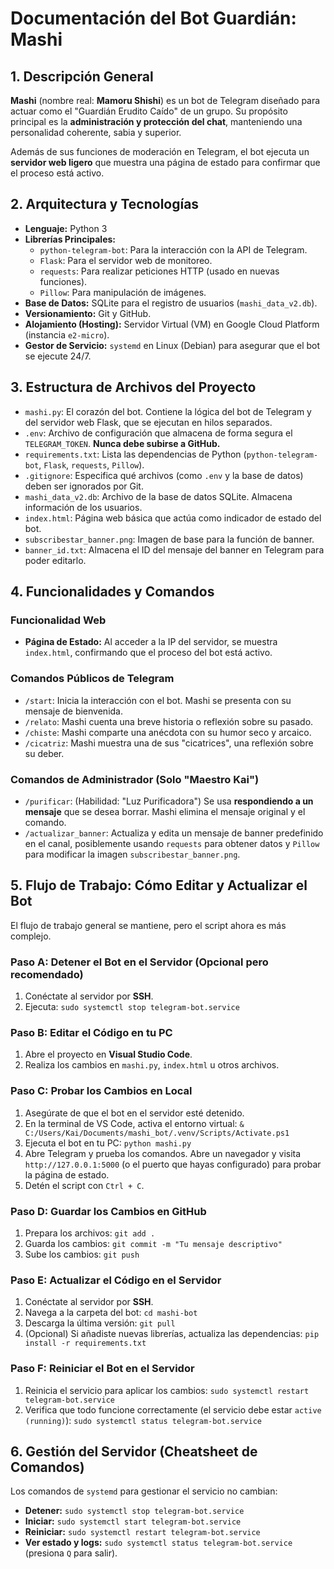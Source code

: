 # **Documentación del Bot Guardián: Mashi**

## 1. Descripción General

**Mashi** (nombre real: **Mamoru Shishi**) es un bot de Telegram diseñado para actuar como el "Guardián Erudito Caído" de un grupo. Su propósito principal es la **administración y protección del chat**, manteniendo una personalidad coherente, sabia y superior.

Además de sus funciones de moderación en Telegram, el bot ejecuta un **servidor web ligero** que muestra una página de estado para confirmar que el proceso está activo.

## 2. Arquitectura y Tecnologías

*   **Lenguaje:** Python 3
*   **Librerías Principales:**
    *   `python-telegram-bot`: Para la interacción con la API de Telegram.
    *   `Flask`: Para el servidor web de monitoreo.
    *   `requests`: Para realizar peticiones HTTP (usado en nuevas funciones).
    *   `Pillow`: Para manipulación de imágenes.
*   **Base de Datos:** SQLite para el registro de usuarios (`mashi_data_v2.db`).
*   **Versionamiento:** Git y GitHub.
*   **Alojamiento (Hosting):** Servidor Virtual (VM) en Google Cloud Platform (instancia `e2-micro`).
*   **Gestor de Servicio:** `systemd` en Linux (Debian) para asegurar que el bot se ejecute 24/7.

## 3. Estructura de Archivos del Proyecto

*   `mashi.py`: El corazón del bot. Contiene la lógica del bot de Telegram y del servidor web Flask, que se ejecutan en hilos separados.
*   `.env`: Archivo de configuración que almacena de forma segura el `TELEGRAM_TOKEN`. **Nunca debe subirse a GitHub.**
*   `requirements.txt`: Lista las dependencias de Python (`python-telegram-bot`, `Flask`, `requests`, `Pillow`).
*   `.gitignore`: Especifica qué archivos (como `.env` y la base de datos) deben ser ignorados por Git.
*   `mashi_data_v2.db`: Archivo de la base de datos SQLite. Almacena información de los usuarios.
*   `index.html`: Página web básica que actúa como indicador de estado del bot.
*   `subscribestar_banner.png`: Imagen de base para la función de banner.
*   `banner_id.txt`: Almacena el ID del mensaje del banner en Telegram para poder editarlo.

## 4. Funcionalidades y Comandos

### Funcionalidad Web

*   **Página de Estado:** Al acceder a la IP del servidor, se muestra `index.html`, confirmando que el proceso del bot está activo.

### Comandos Públicos de Telegram

*   `/start`: Inicia la interacción con el bot. Mashi se presenta con su mensaje de bienvenida.
*   `/relato`: Mashi cuenta una breve historia o reflexión sobre su pasado.
*   `/chiste`: Mashi comparte una anécdota con su humor seco y arcaico.
*   `/cicatriz`: Mashi muestra una de sus "cicatrices", una reflexión sobre su deber.

### Comandos de Administrador (Solo "Maestro Kai")

*   `/purificar`: (Habilidad: "Luz Purificadora") Se usa **respondiendo a un mensaje** que se desea borrar. Mashi elimina el mensaje original y el comando.
*   `/actualizar_banner`: Actualiza y edita un mensaje de banner predefinido en el canal, posiblemente usando `requests` para obtener datos y `Pillow` para modificar la imagen `subscribestar_banner.png`.

## 5. Flujo de Trabajo: Cómo Editar y Actualizar el Bot

El flujo de trabajo general se mantiene, pero el script ahora es más complejo.

### **Paso A: Detener el Bot en el Servidor (Opcional pero recomendado)**

1.  Conéctate al servidor por **SSH**.
2.  Ejecuta: `sudo systemctl stop telegram-bot.service`

### **Paso B: Editar el Código en tu PC**

1.  Abre el proyecto en **Visual Studio Code**.
2.  Realiza los cambios en `mashi.py`, `index.html` u otros archivos.

### **Paso C: Probar los Cambios en Local**

1.  Asegúrate de que el bot en el servidor esté detenido.
2.  En la terminal de VS Code, activa el entorno virtual: `& C:/Users/Kai/Documents/mashi_bot/.venv/Scripts/Activate.ps1`
3.  Ejecuta el bot en tu PC: `python mashi.py`
4.  Abre Telegram y prueba los comandos. Abre un navegador y visita `http://127.0.0.1:5000` (o el puerto que hayas configurado) para probar la página de estado.
5.  Detén el script con `Ctrl + C`.

### **Paso D: Guardar los Cambios en GitHub**

1.  Prepara los archivos: `git add .`
2.  Guarda los cambios: `git commit -m "Tu mensaje descriptivo"`
3.  Sube los cambios: `git push`

### **Paso E: Actualizar el Código en el Servidor**

1.  Conéctate al servidor por **SSH**.
2.  Navega a la carpeta del bot: `cd mashi-bot`
3.  Descarga la última versión: `git pull`
4.  (Opcional) Si añadiste nuevas librerías, actualiza las dependencias: `pip install -r requirements.txt`

### **Paso F: Reiniciar el Bot en el Servidor**

1.  Reinicia el servicio para aplicar los cambios:
    `sudo systemctl restart telegram-bot.service`
2.  Verifica que todo funcione correctamente (el servicio debe estar `active (running)`):
    `sudo systemctl status telegram-bot.service`

## 6. Gestión del Servidor (Cheatsheet de Comandos)

Los comandos de `systemd` para gestionar el servicio no cambian:

*   **Detener:** `sudo systemctl stop telegram-bot.service`
*   **Iniciar:** `sudo systemctl start telegram-bot.service`
*   **Reiniciar:** `sudo systemctl restart telegram-bot.service`
*   **Ver estado y logs:** `sudo systemctl status telegram-bot.service` (presiona `Q` para salir).